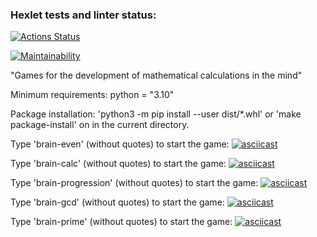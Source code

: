 ### Hexlet tests and linter status:

[![Actions Status](https://github.com/Unt0ten/python-project-49/workflows/hexlet-check/badge.svg)](https://github.com/Unt0ten/python-project-49/actions)

[![Maintainability](https://api.codeclimate.com/v1/badges/dd703728d3d8ad60d065/maintainability)](https://codeclimate.com/github/Unt0ten/python-project-49/maintainability)

"Games for the development of mathematical calculations in the mind"


Minimum requirements: python = "3.10"

Package installation: 'python3 -m pip install --user dist/*.whl' or 'make package-install' on 
in the current directory.

Type 'brain-even' (without quotes) to start the game:
[![asciicast](https://asciinema.org/a/6dDvFd8AGdtVDzQFksfmojNbi.svg)](https://asciinema.org/a/6dDvFd8AGdtVDzQFksfmojNbi)

Type 'brain-calc' (without quotes) to start the game:
[![asciicast](https://asciinema.org/a/ALde2VFQxPLPyaeAq6qfcRz0t.svg)](https://asciinema.org/a/ALde2VFQxPLPyaeAq6qfcRz0t)

Type 'brain-progression' (without quotes) to start the game:
[![asciicast](https://asciinema.org/a/yrKZvNqDov7Z7o5vHfPlulxEX.svg)](https://asciinema.org/a/yrKZvNqDov7Z7o5vHfPlulxEX)

Type 'brain-gcd' (without quotes) to start the game:
[![asciicast](https://asciinema.org/a/XLQvQqDiif6TroIkMLuvxENMt.svg)](https://asciinema.org/a/XLQvQqDiif6TroIkMLuvxENMt)

Type 'brain-prime' (without quotes) to start the game:
[![asciicast](https://asciinema.org/a/MbX4ygfW5ud2qlMU1wX8zjz6p.svg)](https://asciinema.org/a/MbX4ygfW5ud2qlMU1wX8zjz6p)
